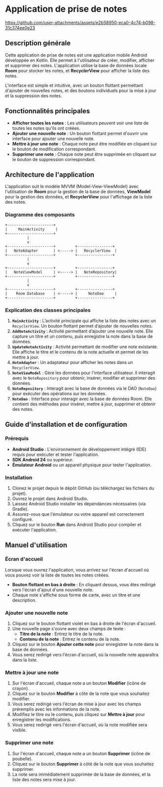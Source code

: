 
# Application de prise de notes

https://github.com/user-attachments/assets/e2b58950-eca0-4c74-b098-31c374ee0e23

## Description générale

Cette application de prise de notes est une application mobile Android développée en Kotlin. Elle permet à l'utilisateur de créer, modifier, afficher et supprimer des notes. L'application utilise la base de données locale **Room** pour stocker les notes, et **RecyclerView** pour afficher la liste des notes.

L'interface est simple et intuitive, avec un bouton flottant permettant d'ajouter de nouvelles notes, et des boutons individuels pour la mise à jour et la suppression des notes.

## Fonctionnalités principales

- **Afficher toutes les notes** : Les utilisateurs peuvent voir une liste de toutes les notes qu'ils ont créées.
- **Ajouter une nouvelle note** : Un bouton flottant permet d'ouvrir une interface pour ajouter une nouvelle note.
- **Mettre à jour une note** : Chaque note peut être modifiée en cliquant sur le bouton de modification correspondant.
- **Supprimer une note** : Chaque note peut être supprimée en cliquant sur le bouton de suppression correspondant.

## Architecture de l'application

L'application suit le modèle MVVM (Model-View-ViewModel) avec l'utilisation de **Room** pour la gestion de la base de données, **ViewModel** pour la gestion des données, et **RecyclerView** pour l'affichage de la liste des notes.

### Diagramme des composants

```
+---------------------+
|     MainActivity     |
+---------------------+
          |
          v
+---------------------+         +----------------+
|   NoteAdapter       | <-----> |   RecyclerView  |
+---------------------+         +----------------+
          |
          v
+---------------------+         +----------------+
|   NoteViewModel     | <-----> |   NoteRepository|
+---------------------+         +----------------+
          |
          v
+---------------------+         +----------------+
|    Room Database    | <-----> |     NoteDao     |
+---------------------+         +----------------+
```

### Explication des classes principales

1. **`MainActivity`** : L’activité principale qui affiche la liste des notes avec un `RecyclerView`. Un bouton flottant permet d’ajouter de nouvelles notes.
2. **`AddNoteActivity`** : Activité permettant d’ajouter une nouvelle note. Elle capture un titre et un contenu, puis enregistre la note dans la base de données.
3. **`UpdateNoteActivity`** : Activité permettant de modifier une note existante. Elle affiche le titre et le contenu de la note actuelle et permet de les mettre à jour.
4. **`NoteAdapter`** : Un adaptateur pour afficher les notes dans un `RecyclerView`.
5. **`NoteViewModel`** : Gère les données pour l'interface utilisateur. Il interagit avec le `NoteRepository` pour obtenir, insérer, modifier et supprimer des données.
6. **`NoteRepository`** : Interagit avec la base de données via le DAO (`NoteDao`) pour exécuter des opérations sur les données.
7. **`NoteDao`** : Interface pour interagir avec la base de données Room. Elle contient des méthodes pour insérer, mettre à jour, supprimer et obtenir des notes.

## Guide d'installation et de configuration

### Prérequis
- **Android Studio** : L'environnement de développement intégré (IDE) requis pour exécuter et tester l'application.
- **SDK Android 24** ou supérieur.
- **Émulateur Android** ou un appareil physique pour tester l'application.

### Installation
1. Clonez le projet depuis le dépôt GitHub (ou téléchargez les fichiers du projet).
2. Ouvrez le projet dans Android Studio.
3. Laissez Android Studio installer les dépendances nécessaires (via Gradle).
4. Assurez-vous que l'émulateur ou votre appareil est correctement configuré.
5. Cliquez sur le bouton **Run** dans Android Studio pour compiler et exécuter l'application.

## Manuel d'utilisation

### Écran d'accueil

Lorsque vous ouvrez l'application, vous arrivez sur l'écran d'accueil où vous pouvez voir la liste de toutes les notes créées. 

- **Bouton flottant en bas à droite** : En cliquant dessus, vous êtes redirigé vers l'écran d'ajout d'une nouvelle note.
- Chaque note s'affiche sous forme de carte, avec un titre et une description.

### Ajouter une nouvelle note

1. Cliquez sur le bouton flottant violet en bas à droite de l'écran d'accueil.
2. Une nouvelle page s'ouvre avec deux champs de texte :
    - **Titre de la note** : Entrez le titre de la note.
    - **Contenu de la note** : Entrez le contenu de la note.
3. Cliquez sur le bouton **Ajouter cette note** pour enregistrer la note dans la base de données.
4. Vous serez redirigé vers l'écran d'accueil, où la nouvelle note apparaîtra dans la liste.

### Mettre à jour une note

1. Sur l'écran d'accueil, chaque note a un bouton **Modifier** (icône de crayon).
2. Cliquez sur le bouton **Modifier** à côté de la note que vous souhaitez modifier.
3. Vous serez redirigé vers l'écran de mise à jour avec les champs préremplis avec les informations de la note.
4. Modifiez le titre ou le contenu, puis cliquez sur **Mettre à jour** pour enregistrer les modifications.
5. Vous serez redirigé vers l'écran d'accueil, où la note modifiée sera visible.

### Supprimer une note

1. Sur l'écran d'accueil, chaque note a un bouton **Supprimer** (icône de poubelle).
2. Cliquez sur le bouton **Supprimer** à côté de la note que vous souhaitez supprimer.
3. La note sera immédiatement supprimée de la base de données, et la liste des notes sera mise à jour.

